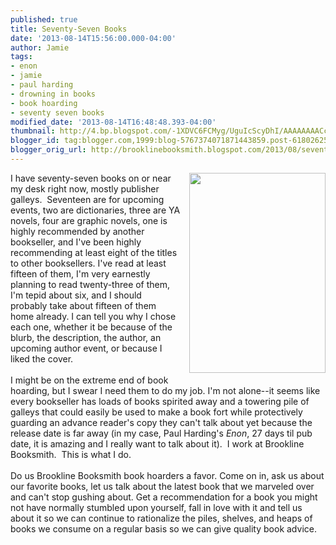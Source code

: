```yaml
---
published: true
title: Seventy-Seven Books
date: '2013-08-14T15:56:00.000-04:00'
author: Jamie
tags:
- enon
- jamie
- paul harding
- drowning in books
- book hoarding
- seventy seven books
modified_date: '2013-08-14T16:48:48.393-04:00'
thumbnail: http://4.bp.blogspot.com/-1XDVC6FCMyg/UguIcScyDhI/AAAAAAAACc8/zluJgAd_xwc/s72-c/ENON+Cover.JPG
blogger_id: tag:blogger.com,1999:blog-5767374071871443859.post-6180262525653747759
blogger_orig_url: http://brooklinebooksmith.blogspot.com/2013/08/seventy-seven-books.html
---
```


<a href="http://4.bp.blogspot.com/-1XDVC6FCMyg/UguIcScyDhI/AAAAAAAACc8/zluJgAd_xwc/s1600/ENON+Cover.JPG" imageanchor="1" style="clear: right; float: right; margin-bottom: 1em; margin-left: 1em;"><img border="0" height="320" src="http://4.bp.blogspot.com/-1XDVC6FCMyg/UguIcScyDhI/AAAAAAAACc8/zluJgAd_xwc/s320/ENON+Cover.JPG" width="218" /></a>I have seventy-seven books on or near my desk right now, mostly publisher galleys. &nbsp;Seventeen are for upcoming events, two are dictionaries, three are YA novels, four are graphic novels, one is highly recommended by another bookseller, and I've been highly recommending at least eight of the titles to other booksellers. I've read at least fifteen of them, I'm very earnestly planning to read twenty-three of them, I'm tepid about six, and I should probably take about fifteen of them home already. I can tell you why I chose each one, whether it be because of the blurb, the description, the author, an upcoming author event, or because I liked the cover. <br /><br />I might be on the extreme end of book hoarding, but I swear I need them to do my job. I'm not alone--it seems like every bookseller has loads of books spirited away and a towering pile of galleys that could easily be used to make a book fort while protectively guarding an advance reader's copy they can't talk about yet because the release date is far away (in my case, Paul Harding's <i>Enon</i>, 27 days til pub date, it is amazing and I really want to talk about it). &nbsp;I work at Brookline Booksmith. &nbsp;This is what I do.<br /><br />Do us Brookline Booksmith book hoarders a favor. Come on in, ask us about our favorite books, let us talk about the latest book that we marveled over and can't stop gushing about. Get a recommendation for a book you might not have normally stumbled upon yourself, fall in love with it and tell us about it so we can continue to rationalize the piles, shelves, and heaps of books we consume on a regular basis so we can give quality book advice.